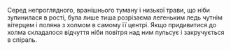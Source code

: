 Серед непроглядного, вранішнього туману і низької трави, що ніби зупинилася в рості, була лише тиша розрізаєма легеньким ледь чутнім вітерцем і поляна з холмом в самому її центрі. Якщо придивитися до холма складалося відчуття ніби повітря над ним пульсує і закручується в спіраль. 